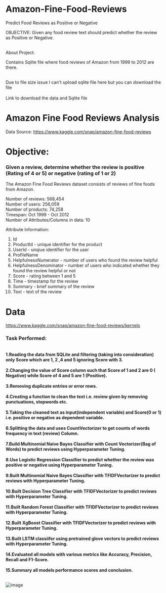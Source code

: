 # Amazon-Fine-Food-Reviews
Predict Food Reviews as Positive or Negative 

OBJECTIVE: Given any food review text should predict whether the review as Positive or Negative.

<br>About Project: </br>

Contains Sqlite file where food reviews of Amazon from 1999 to 2012 are there.

<br> Due to file size issue I can't upload sqlite file here but you can download the file <br>
<br> Link to download the data and Sqlite file </br>

# Amazon Fine Food Reviews Analysis


Data Source: https://www.kaggle.com/snap/amazon-fine-food-reviews <br>


# Objective:
### Given a review, determine whether the review is positive (Rating of 4 or 5) or negative (rating of 1 or 2)

The Amazon Fine Food Reviews dataset consists of reviews of fine foods from Amazon.<br>

Number of reviews: 568,454<br>
Number of users: 256,059<br>
Number of products: 74,258<br>
Timespan: Oct 1999 - Oct 2012<br>
Number of Attributes/Columns in data: 10 

Attribute Information:

1. Id
2. ProductId - unique identifier for the product
3. UserId - unqiue identifier for the user
4. ProfileName
5. HelpfulnessNumerator - number of users who found the review helpful
6. HelpfulnessDenominator - number of users who indicated whether they found the review helpful or not
7. Score - rating between 1 and 5
8. Time - timestamp for the review
9. Summary - brief summary of the review
10. Text - text of the review

</b>

# Data
https://www.kaggle.com/snap/amazon-fine-food-reviews/kernels

### Task Performed: 

<br>
<b>1.Reading the data from SQLite and filtering (taking into consideration) only Score which are 1, 2 ,4 and 5 ignoring Score with 3.</b></br>
<br><b>2.Changing the value of Score column such that Score of 1 and 2 are 0 ( Negative) while Score of 4 and 5 are 1 (Positive).</b></br>
<br><b>3.Removing duplicate entries or error rows.</b></br>
<br><b>4.Creating a function to clean the text i.e. review given by removing punctuations, stopwords etc.</b></br>
<br><b>5.Taking the cleaned text as input(independent variable) and Score(0 or 1) i.e. positive or negative as dependent variable.</b></br>
<br><b>6.Splitting the data and uses CountVectorizer to get counts of words frequency in text (review) Column.</b></br>
<br><b>7.Build Multinomial Naive Bayes Classifier with Count Vectorizer(Bag of Words) to predict reviews using Hyperparameter Tuning.</b></br>
<br><b>8.Use Logistic Regression Classifier to predict whether the review was positive or negative using Hyperparameter Tuning.</b></br>
<br><b>9.Built Multinomial Naive Bayes Classifier with TFIDFVectorizer to predict reviews with Hyperparameter Tuning.</b></br>
<br><b>10.Built Decision Tree Classifier with TFIDFVectorizer to predict reviews with Hyperparameter Tuning.</b></br>
<br><b>11.Built Random Forest Classifier with TFIDFVectorizer to predict reviews with Hyperparameter Tuning.</b></br>
<br><b>12.Built XgBoost Classifier with TFIDFVectorizer to predict reviews with Hyperparameter Tuning.</b></br>
<br><b>13.Built LSTM classiifer using pretrained glove vectors to predict reviews with Hyperparameter Tuning.</b></br>
<br><b>14.Evaluated all models with various metrics like Accuracy, Precision, Recall and F1-Score.</b></br>
<br><b>15.Summary all models performance scores and conclusion.</b></br>

<br>![image](https://user-images.githubusercontent.com/55294349/148739947-7739516a-e9c7-4109-84ad-8678fd95d3e5.png)</br>




